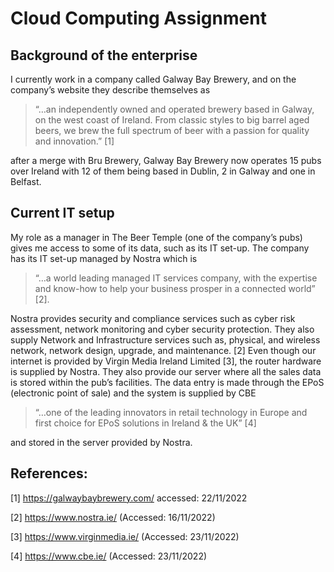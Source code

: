 # Cloud Computing Assignment

## Background of the enterprise 
I currently work in a company called Galway Bay Brewery, and on the company’s website they describe themselves as 
>“…an independently owned and operated brewery based in Galway, on the west coast of Ireland. From classic styles to big barrel aged beers, we brew the full spectrum of beer with a passion for quality and innovation.” [1]

after a merge with Bru Brewery, Galway Bay Brewery now operates 15 pubs over Ireland with 12 of them being based in Dublin, 2 in Galway and one in Belfast.

## Current IT setup
My role as a manager in The Beer Temple (one of the company’s pubs) gives me access to some of its data, such as its IT set-up. The company has its IT set-up managed by Nostra which is 
>“…a world leading managed IT services company, with the expertise and know-how to help your business prosper in a connected world” [2]. 

Nostra provides security and compliance services such as cyber risk assessment, network monitoring and cyber security protection. They also supply Network and Infrastructure services such as, physical, and wireless network, network design, upgrade, and maintenance. [2] Even though our internet is provided by Virgin Media Ireland Limited [3], the router hardware is supplied by Nostra. They also provide our server where all the sales data is stored within the pub’s facilities.
The data entry is made through the EPoS (electronic point of sale) and the system is supplied by CBE 
>“…one of the leading innovators in retail technology in Europe and first choice for EPoS solutions in Ireland & the UK” [4] 

and stored in the server provided by Nostra.

 

## References:

[1] https://galwaybaybrewery.com/ accessed: 22/11/2022

[2] https://www.nostra.ie/ (Accessed: 16/11/2022)

[3] https://www.virginmedia.ie/ (Accessed: 23/11/2022)

[4] https://www.cbe.ie/ (Accessed: 23/11/2022)
